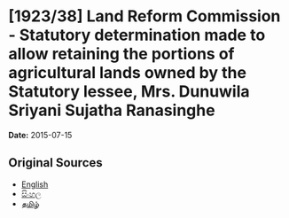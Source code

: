 # [1923/38] Land Reform Commission - Statutory determination made to allow retaining the portions of agricultural lands owned by the Statutory lessee, Mrs. Dunuwila Sriyani Sujatha Ranasinghe

**Date:** 2015-07-15

## Original Sources

- [English](https://documents.gov.lk/view/extra-gazettes/2015/7/1923-38_E.pdf)
- [සිංහල](https://documents.gov.lk/view/extra-gazettes/2015/7/1923-38_S.pdf)
- [தமிழ்](https://documents.gov.lk/view/extra-gazettes/2015/7/1923-38_T.pdf)

